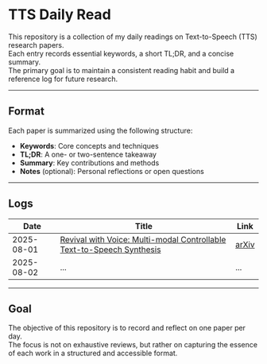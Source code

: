 # TTS Daily Read

This repository is a collection of my daily readings on Text-to-Speech (TTS) research papers.  
Each entry records essential keywords, a short TL;DR, and a concise summary.  
The primary goal is to maintain a consistent reading habit and build a reference log for future research.

---

## Format

Each paper is summarized using the following structure:

- **Keywords**: Core concepts and techniques
- **TL;DR**: A one- or two-sentence takeaway
- **Summary**: Key contributions and methods
- **Notes** (optional): Personal reflections or open questions

---

## Logs

| Date       | Title                                                                                                       | Link |
|------------|-------------------------------------------------------------------------------------------------------------|------|
| 2025-08-01 | [Revival with Voice: Multi-modal Controllable Text-to-Speech Synthesis](./2025-08-01-Revival-with-Voice.md) | [arXiv](https://arxiv.org/pdf/2505.18972) |
| 2025-08-02 | ...                                                                                                         | ...  |

---

## Goal

The objective of this repository is to record and reflect on one paper per day.  
The focus is not on exhaustive reviews, but rather on capturing the essence of each work in a structured and accessible format.
